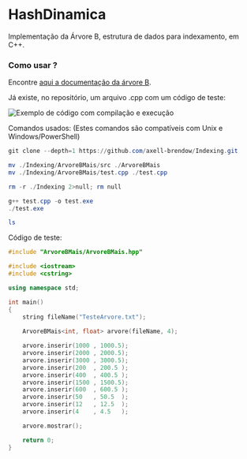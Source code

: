 # HashDinamica
Implementação da Árvore B, estrutura de dados para indexamento, em C++.

### Como usar ?

Encontre [aqui a documentação da árvore B](https://htmlpreview.github.io/?https://raw.githubusercontent.com/axell-brendow/Indexing/master/ArvoreBMais/doc/html/files.html).

Já existe, no repositório, um arquivo .cpp com um código de teste:

![Exemplo de código com compilação e execução](https://i.imgur.com/6mgqFkM.png)

Comandos usados: (Estes comandos são compatíveis com Unix e Windows/PowerShell)

```PowerShell
git clone --depth=1 https://github.com/axell-brendow/Indexing.git

mv ./Indexing/ArvoreBMais/src ./ArvoreBMais
mv ./Indexing/ArvoreBMais/test.cpp ./test.cpp

rm -r ./Indexing 2>null; rm null

g++ test.cpp -o test.exe
./test.exe

ls

```

Código de teste:

```Cpp
#include "ArvoreBMais/ArvoreBMais.hpp"

#include <iostream>
#include <cstring>

using namespace std;

int main()
{
    string fileName("TesteArvore.txt");
    
    ArvoreBMais<int, float> arvore(fileName, 4);

    arvore.inserir(1000 , 1000.5);
    arvore.inserir(2000 , 2000.5);
    arvore.inserir(3000 , 3000.5);
    arvore.inserir(200  , 200.5 );
    arvore.inserir(400  , 400.5 );
    arvore.inserir(1500 , 1500.5);
    arvore.inserir(600  , 600.5 );
    arvore.inserir(50   , 50.5  );
    arvore.inserir(12   , 12.5  );
    arvore.inserir(4    , 4.5   );

    arvore.mostrar();

    return 0;
}

```
